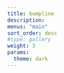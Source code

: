 ```yaml
---
title: bumpline
description:
menus: "main"
sort_order: desc
#type: gallery
weight: 3
params:
  theme: dark
---
```

